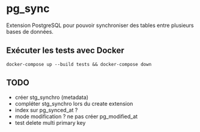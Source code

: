 # pg_sync

Extension PostgreSQL pour pouvoir synchroniser des tables entre plusieurs bases de données.


## Exécuter les tests avec Docker

	docker-compose up --build tests && docker-compose down


## TODO

- créer stg_synchro (metadata)
- compléter stg_synchro lors du create extension
- index sur pg_synced_at ?
- mode modification ? ne pas créer pg_modified_at
- test delete multi primary key

